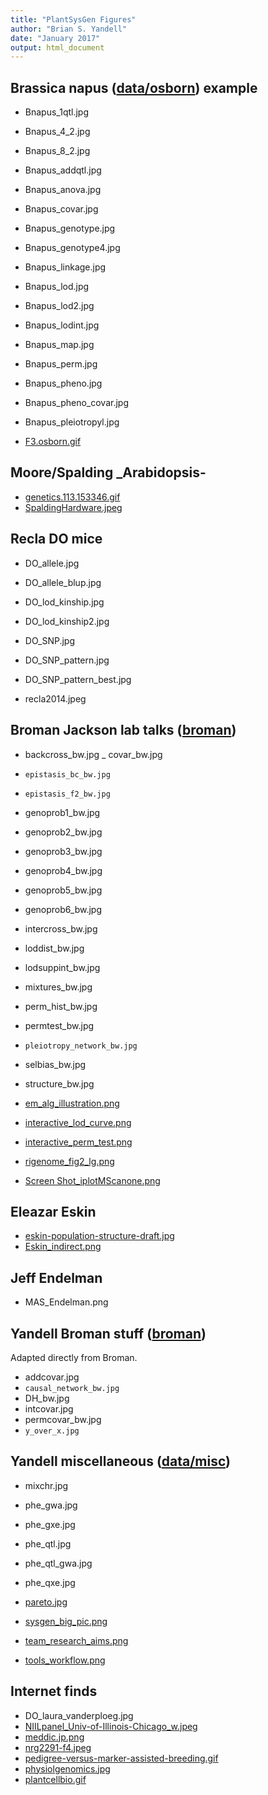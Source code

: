 ```yaml
---
title: "PlantSysGen Figures"
author: "Brian S. Yandell"
date: "January 2017"
output: html_document
---
```


## Brassica napus ([data/osborn](data/osborn/osborn_data.Rmd)) example

- Bnapus_1qtl.jpg
- Bnapus_4_2.jpg
- Bnapus_8_2.jpg
- Bnapus_addqtl.jpg
- Bnapus_anova.jpg
- Bnapus_covar.jpg
- Bnapus_genotype.jpg
- Bnapus_genotype4.jpg
- Bnapus_linkage.jpg
- Bnapus_lod.jpg
- Bnapus_lod2.jpg
- Bnapus_lodint.jpg
- Bnapus_map.jpg
- Bnapus_perm.jpg
- Bnapus_pheno.jpg
- Bnapus_pheno_covar.jpg
- Bnapus_pleiotropyl.jpg

- [F3.osborn.gif](http://www.genetics.org/content/162/3/1457)

## Moore/Spalding _Arabidopsis-

- [genetics.113.153346.gif](http://dx.doi.org/10.1534/genetics.113.153346)
- [SpaldingHardware.jpeg](http://phytomorph.wisc.ed)

## Recla DO mice

- DO_allele.jpg
- DO_allele_blup.jpg
- DO_lod_kinship.jpg
- DO_lod_kinship2.jpg
- DO_SNP.jpg
- DO_SNP_pattern.jpg
- DO_SNP_pattern_best.jpg

- recla2014.jpeg

## Broman Jackson lab talks ([broman](broman/brofig.Rmd))

- backcross_bw.jpg
_ covar_bw.jpg
- `epistasis_bc_bw.jpg`
- `epistasis_f2_bw.jpg`
- genoprob1_bw.jpg
- genoprob2_bw.jpg
- genoprob3_bw.jpg
- genoprob4_bw.jpg
- genoprob5_bw.jpg
- genoprob6_bw.jpg
- intercross_bw.jpg
- loddist_bw.jpg
- lodsuppint_bw.jpg
- mixtures_bw.jpg
- perm_hist_bw.jpg
- permtest_bw.jpg
- `pleiotropy_network_bw.jpg`
- selbias_bw.jpg
- structure_bw.jpg

- [em_alg_illustration.png](~/Documents/Talks/broman_karl/Talk_JAXsysgen/Intro/Figs/em_alg_illustration.png)
- [interactive_lod_curve.png](~/Documents/Talks/broman_karl/Talk_JAXsysgen/Intro/Figs/interactive_lod_curve.png)
- [interactive_perm_test.png](~/Documents/Talks/broman_karl/Talk_JAXsysgen/Intro/Figs/interactive_perm_test.png)
- [rigenome_fig2_lg.png]()
- [Screen Shot_iplotMScanone.png]()

## Eleazar Eskin

- [eskin-population-structure-draft.jpg](https://doi.org/10.1101/092106)
- [Eskin_indirect.png](https://doi.org/10.1101/092106)

## Jeff Endelman

- MAS_Endelman.png

## Yandell Broman stuff ([broman](broman))

Adapted directly from Broman.

- addcovar.jpg
- `causal_network_bw.jpg`
- DH_bw.jpg
- intcovar.jpg
- permcovar_bw.jpg
- `y_over_x.jpg`

## Yandell miscellaneous ([data/misc](data/misc))

- mixchr.jpg
- phe_gwa.jpg
- phe_gxe.jpg
- phe_qtl.jpg
- phe_qtl_gwa.jpg
- phe_qxe.jpg

- [pareto.jpg](http://www.stat.wisc.edu/~yandell/talk/sisg/seattle2008/bsyoverview.ppt)
- [sysgen_big_pic.png](http://www.stat.wisc.edu/~yandell/talk/stat/Yandell_CHTC.pptx)
- [team_research_aims.png](http://www.stat.wisc.edu/~yandell/talk/stat/Yandell_CHTC.pptx)
- [tools_workflow.png](http://www.stat.wisc.edu/~yandell/talk/stat/Yandell_CHTC.pptx)

## Internet finds

- DO_laura_vanderploeg.jpg
- [NIILpanel_Univ-of-Illinois-Chicago_w.jpeg](http://blog.generationcp.org/category/women-in-science-2/)
- [meddic.jp.png](http://meddic.jp/isogenic_line)
- [nrg2291-f4.jpeg](http://www.nature.com/nrg/journal/v9/n3/images/nrg2291-f4.jpg)
- [pedigree-versus-marker-assisted-breeding.gif](http://www.21stcentech.com/heard-marker-assisted-breeding/)
- [physiolgenomics.jpg](http://dx.doi.org/10.1152/physiolgenomics.00127.2013)
- [plantcellbio.gif](http://plantcellbiology.masters.grkraj.org/html/Plant_Cell_Genetics2-Genetics_files/image029.gif)
